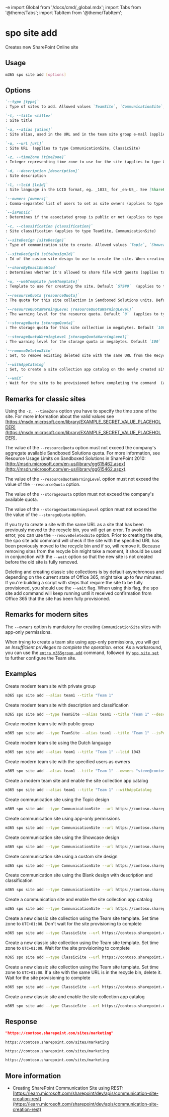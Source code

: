 -e <!-- DISCLAIMER: All secrets, passwords, and sensitive values in this document are examples only and not real credentials. -->
import Global from '/docs/cmd/_global.mdx';
import Tabs from '@theme/Tabs';
import TabItem from '@theme/TabItem';

# spo site add

Creates new SharePoint Online site

## Usage

```sh
m365 spo site add [options]
```

## Options

```md definition-list
`--type [type]`
: Type of sites to add. Allowed values `TeamSite`, `CommunicationSite`, `ClassicSite`, default `TeamSite`

`-t, --title <title>`
: Site title

`-a, --alias [alias]`
: Site alias, used in the URL and in the team site group e-mail (applies to type TeamSite)

`-u, --url [url]`
: Site URL  (applies to type CommunicationSite, ClassicSite)

`-z, --timeZone [timeZone]`
: Integer representing time zone to use for the site (applies to type ClassicSite)

`-d, --description [description]`
: Site description

`-l, --lcid [lcid]`
: Site language in the LCID format, eg. _1033_ for _en-US_. See [SharePoint documentation](https://support.microsoft.com/en-us/office/EXAMPLE_SECRET_VALUE_PLACEHOLDER) for the list of supported languages

`--owners [owners]`
: Comma-separated list of users to set as site owners (applies to type TeamSite, ClassicSite)

`--isPublic`
: Determines if the associated group is public or not (applies to type TeamSite)

`-c, --classification [classification]`
: Site classification (applies to type TeamSite, CommunicationSite)

`--siteDesign [siteDesign]`
: Type of communication site to create. Allowed values `Topic`, `Showcase`, `Blank`, default `Topic`. When creating a communication site, specify either `siteDesign` or `siteDesignId` (applies to type CommunicationSite)

`--siteDesignId [siteDesignId]`
: Id of the custom site design to use to create the site. When creating a communication site, specify either `siteDesign` or `siteDesignId` (applies to type CommunicationSite)

`--shareByEmailEnabled`
: Determines whether it's allowed to share file with guests (applies to type CommunicationSite)

`-w, --webTemplate [webTemplate]`
: Template to use for creating the site. Default `STS#0`  (applies to type ClassicSite)

`--resourceQuota [resourceQuota]`
: The quota for this site collection in Sandboxed Solutions units. Default `0`  (applies to type ClassicSite)

`--resourceQuotaWarningLevel [resourceQuotaWarningLevel]`
: The warning level for the resource quota. Default `0`  (applies to type ClassicSite)

`--storageQuota [storageQuota]`
: The storage quota for this site collection in megabytes. Default `100`  (applies to type ClassicSite)

`--storageQuotaWarningLevel [storageQuotaWarningLevel]`
: The warning level for the storage quota in megabytes. Default `100`  (applies to type ClassicSite)

`--removeDeletedSite`
: Set, to remove existing deleted site with the same URL from the Recycle Bin  (applies to type ClassicSite)

`--withAppCatalog`
: Set, to create a site collection app catalog on the newly created site.

`--wait`
: Wait for the site to be provisioned before completing the command  (applies to type ClassicSite)
```

<Global />

## Remarks for classic sites

Using the `-z, --timeZone` option you have to specify the time zone of the site. For more information about the valid values see [https://msdn.microsoft.com/library/EXAMPLE_SECRET_VALUE_PLACEHOLDER](https://msdn.microsoft.com/library/EXAMPLE_SECRET_VALUE_PLACEHOLDER).

The value of the `--resourceQuota` option must not exceed the company's aggregate available Sandboxed Solutions quota. For more information, see Resource Usage Limits on Sandboxed Solutions in SharePoint 2010: [http://msdn.microsoft.com/en-us/library/gg615462.aspx](http://msdn.microsoft.com/en-us/library/gg615462.aspx).

The value of the `--resourceQuotaWarningLevel` option must not exceed the value of the `--resourceQuota` option.

The value of the `--storageQuota` option must not exceed the company's available quota.

The value of the `--storageQuotaWarningLevel` option must not exceed the the value of the `--storageQuota` option.

If you try to create a site with the same URL as a site that has been previously moved to the recycle bin, you will get an error. To avoid this error, you can use the `--removeDeletedSite` option. Prior to creating the site, the spo site add command will check if the site with the specified URL has been previously moved to the recycle bin and if so, will remove it. Because removing sites from the recycle bin might take a moment, it should be used in conjunction with the `--wait` option so that the new site is not created before the old site is fully removed.

Deleting and creating classic site collections is by default asynchronous and depending on the current state of Office 365, might take up to few minutes. If you're building a script with steps that require the site to be fully provisioned, you should use the `--wait` flag. When using this flag, the spo site add command will keep running until it received confirmation from Office 365 that the site has been fully provisioned.

## Remarks for modern sites

The `--owners` option is mandatory for creating `CommunicationSite` sites with app-only permissions.

When trying to create a team site using app-only permissions, you will get an _Insufficient privileges to complete the operation._ error. As a workaround, you can use the [`entra m365group add`](../../entra/m365group/m365group-add.mdx) command, followed by [`spo site set`](./site-set.mdx) to further configure the Team site.

## Examples

Create modern team site with private group

```sh
m365 spo site add --alias team1 --title "Team 1"
```

Create modern team site with description and classification

```sh
m365 spo site add --type TeamSite --alias team1 --title "Team 1" --description "Site of team 1" --classification LBI
```

Create modern team site with public group

```sh
m365 spo site add --type TeamSite --alias team1 --title "Team 1" --isPublic
```

Create modern team site using the Dutch language

```sh
m365 spo site add --alias team1 --title "Team 1" --lcid 1043
```

Create modern team site with the specified users as owners

```sh
m365 spo site add --alias team1 --title "Team 1" --owners "steve@contoso.com, bob@contoso.com"
```

Create a modern team site and enable the site collection app catalog

```sh
m365 spo site add --alias team1 --title "Team 1" --withAppCatalog
```

Create communication site using the Topic design

```sh
m365 spo site add --type CommunicationSite --url https://contoso.sharepoint.com/sites/marketing --title Marketing
```

Create communication site using app-only permissions

```sh
m365 spo site add --type CommunicationSite --url https://contoso.sharepoint.com/sites/marketing --title Marketing --owners "john.smith@contoso.com"
```

Create communication site using the Showcase design

```sh
m365 spo site add --type CommunicationSite --url https://contoso.sharepoint.com/sites/marketing --title Marketing --siteDesign Showcase
```

Create communication site using a custom site design

```sh
m365 spo site add --type CommunicationSite --url https://contoso.sharepoint.com/sites/marketing --title Marketing --siteDesignId 99f410fe-dd79-4b9d-8531-f2270c9c621c
```

Create communication site using the Blank design with description and classification

```sh
m365 spo site add --type CommunicationSite --url https://contoso.sharepoint.com/sites/marketing --title Marketing --description Site of the marketing department --classification MBI --siteDesign Blank
```

Create a communication site and enable the site collection app catalog

```sh
m365 spo site add --type CommunicationSite --url https://contoso.sharepoint.com/sites/marketing --title Marketing --withAppCatalog
```

Create a new classic site collection using the Team site template. Set time zone to `UTC+01:00`. Don't wait for the site provisioning to complete

```sh
m365 spo site add --type ClassicSite --url https://contoso.sharepoint.com/sites/team --title Team --owners admin@contoso.onmicrosoft.com --timeZone 4
```

Create a new classic site collection using the Team site template. Set time zone to `UTC+01:00`. Wait for the site provisioning to complete

```sh
m365 spo site add --type ClassicSite --url https://contoso.sharepoint.com/sites/team --title Team --owners admin@contoso.onmicrosoft.com --timeZone 4 --webTemplate STS#0 --wait
```

Create a new classic site collection using the Team site template. Set time zone to `UTC+01:00`. If a site with the same URL is in the recycle bin, delete it. Wait for the site provisioning to complete

```sh
m365 spo site add --type ClassicSite --url https://contoso.sharepoint.com/sites/team --title Team --owners admin@contoso.onmicrosoft.com --timeZone 4 --webTemplate STS#0 --removeDeletedSite --wait
```

Create a new classic site and enable the site collection app catalog

```sh
m365 spo site add --type ClassicSite --url https://contoso.sharepoint.com/sites/team --title Team --owners admin@contoso.onmicrosoft.com --timeZone 4 --webTemplate STS#0 --withAppCatalog
```

## Response

<Tabs>
  <TabItem value="JSON">

  ```json
  "https://contoso.sharepoint.com/sites/marketing"
  ```

  </TabItem>
  <TabItem value="Text">

  ```text
  https://contoso.sharepoint.com/sites/marketing
  ```

  </TabItem>
  <TabItem value="CSV">

  ```csv
  https://contoso.sharepoint.com/sites/marketing
  ```

  </TabItem>
  <TabItem value="Markdown">

  ```md
  https://contoso.sharepoint.com/sites/marketing
  ```

  </TabItem>
</Tabs>

## More information

- Creating SharePoint Communication Site using REST: [https://learn.microsoft.com/sharepoint/dev/apis/communication-site-creation-rest](https://learn.microsoft.com/sharepoint/dev/apis/communication-site-creation-rest)
